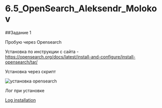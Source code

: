 # 6.5_OpenSearch_Aleksendr_Molokov

##Задание 1

Пробую через Opensearch

Установка по инструкции с сайта - https://opensearch.org/docs/latest/install-and-configure/install-opensearch/tar/

Установка через скрипт

![установка opensearch](https://user-images.githubusercontent.com/109212419/208756798-968fe99b-8cf1-47ab-89bb-fa2684d44c68.jpg)

Лог при установке

[Log installation](https://github.com/ALEMOLOKOV/6.5_OpenSearch_Aleksendr_Molokov/blob/main/Log%20installation.txt)


